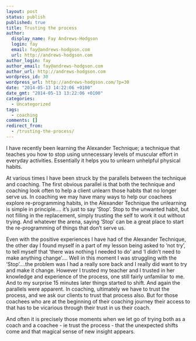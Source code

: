```yaml
---
layout: post
status: publish
published: true
title: Trusting the process
author:
  display_name: Fay Andrews-Hodgson
  login: fay
  email: fay@andrews-hodgson.com
  url: http://andrews-hodgson.com
author_login: fay
author_email: fay@andrews-hodgson.com
author_url: http://andrews-hodgson.com
wordpress_id: 30
wordpress_url: http://andrews-hodgson.com/?p=30
date: "2014-05-13 14:22:06 +0100"
date_gmt: "2014-05-13 13:22:06 +0100"
categories:
  - Uncategorized
tags:
  - coaching
comments: []
redirect_from:
  - /trusting-the-process/
---
```


<p>I have recently been learning the Alexander Technique; a technique that teaches you how to stop using unnecessary levels of muscular effort in everyday activities. Essentially it helps you to unlearn unhelpful physical habits.</p>
<p><!--more-->At various times I have been struck by the parallels between the technique and coaching. The first obvious parallel is that both the technique and coaching look often to help a client unlearn those habits that no longer serve us. In coaching we may have many ways to help our coachees explore re-programming habits, in the Alexander Technique the unlearning is simple in principle.... it’s just to say ‘Stop’. Stop to the unwanted habit, but not filling in the replacement, simply trusting the self to work it out without trying. And whatever the arena, saying ‘Stop’ can be a great place to start the re-programming of things that don’t serve us.</p>
<p>Even with the positive experiences I have had of the Alexander Technique, the other day I found myself in a part of my lesson being asked to ‘not try’, to tell myself that ‘there was nothing I needed to do’ and ‘I didn’t need to make anything change’.... Well in this moment I was struggling with the ‘Stop’....the problem was I had a really sore back and I really did want to try and make it change. However I trusted my teacher and I trusted in her knowledge and experience of the process, one still fairly unfamiliar to me. And to my surprise 15 minutes later things started to shift. And again the parallels were apparent. In coaching, ultimately we have to trust the process, and we ask our clients to trust that process also. But for those coachees who are at the beginning of their coaching journey their access to that has to be vicarious through their trust in us their coach.</p>
<p>And often it is precisely those moments when we let go of trying both as a coach and a coachee - ie trust the process - that the unexpected shifts come and that magical sense of new insight appears.</p>
